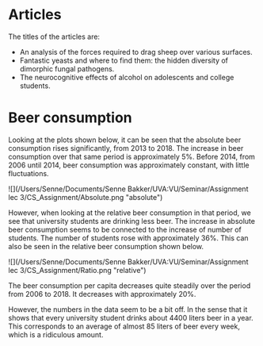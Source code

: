 # Articles
The titles of the articles are: 

 - An analysis of the forces required to drag sheep over various surfaces.
 - Fantastic yeasts and where to find them: the hidden diversity of dimorphic fungal pathogens.
 - The neurocognitive effects of alcohol on adolescents and college students.

# Beer consumption
Looking at the plots shown below, it can be seen that the absolute beer consumption rises significantly, from 2013 to 2018. The increase in beer consumption over that same period is approximately 5%. Before 2014, from 2006 until 2014, beer consumption was approximately constant, with little fluctuations. 


![](/Users/Senne/Documents/Senne Bakker/UVA:VU/Seminar/Assignment lec 3/CS_Assignment/Absolute.png "absolute")

However, when looking at the relative beer consumption in that period, we see that university students are drinking less beer. The increase in absolute beer consumption seems to be connected to the increase of number of students. The number of students rose with approximately 36%. This can also be seen in the relative beer consumption shown below. 

![](/Users/Senne/Documents/Senne Bakker/UVA:VU/Seminar/Assignment lec 3/CS_Assignment/Ratio.png "relative")

The beer consumption per capita decreases quite steadily over the period from 2006 to 2018. It decreases with approximately 20%. 

However, the numbers in the data seem to be a bit off. In the sense that it shows that every university student drinks about 4400 liters beer in a year. This corresponds to an average of almost 85 liters of beer every week, which is a ridiculous amount. 
